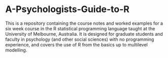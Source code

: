 # A-Psychologists-Guide-to-R
This is a repository containing the course notes and worked examples for a six week course in the R statistical programming language taught at the University of Melbourne, Australia. It is designed for graduate students and faculty in psychology (and other social sciences) with no programming experience, and covers the use of R from the basics up to multilevel modelling.
